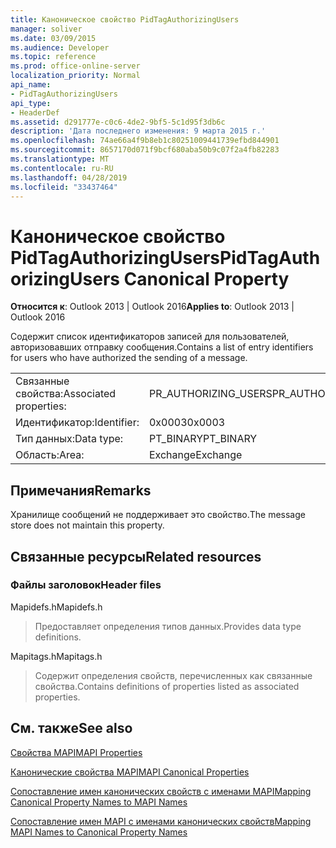 ```yaml
---
title: Каноническое свойство PidTagAuthorizingUsers
manager: soliver
ms.date: 03/09/2015
ms.audience: Developer
ms.topic: reference
ms.prod: office-online-server
localization_priority: Normal
api_name:
- PidTagAuthorizingUsers
api_type:
- HeaderDef
ms.assetid: d291777e-c0c6-4de2-9bf5-5c1d95f3db6c
description: 'Дата последнего изменения: 9 марта 2015 г.'
ms.openlocfilehash: 74ae66a4f9b8eb1c80251009441739efbd844901
ms.sourcegitcommit: 8657170d071f9bcf680aba50b9c07f2a4fb82283
ms.translationtype: MT
ms.contentlocale: ru-RU
ms.lasthandoff: 04/28/2019
ms.locfileid: "33437464"
---
```

# <a name="pidtagauthorizingusers-canonical-property"></a><span data-ttu-id="280d8-103">Каноническое свойство PidTagAuthorizingUsers</span><span class="sxs-lookup"><span data-stu-id="280d8-103">PidTagAuthorizingUsers Canonical Property</span></span>

  
  
<span data-ttu-id="280d8-104">**Относится к**: Outlook 2013 | Outlook 2016</span><span class="sxs-lookup"><span data-stu-id="280d8-104">**Applies to**: Outlook 2013 | Outlook 2016</span></span> 
  
<span data-ttu-id="280d8-105">Содержит список идентификаторов записей для пользователей, авторизовавших отправку сообщения.</span><span class="sxs-lookup"><span data-stu-id="280d8-105">Contains a list of entry identifiers for users who have authorized the sending of a message.</span></span>
  
|||
|:-----|:-----|
|<span data-ttu-id="280d8-106">Связанные свойства:</span><span class="sxs-lookup"><span data-stu-id="280d8-106">Associated properties:</span></span>  <br/> |<span data-ttu-id="280d8-107">PR_AUTHORIZING_USERS</span><span class="sxs-lookup"><span data-stu-id="280d8-107">PR_AUTHORIZING_USERS</span></span>  <br/> |
|<span data-ttu-id="280d8-108">Идентификатор:</span><span class="sxs-lookup"><span data-stu-id="280d8-108">Identifier:</span></span>  <br/> |<span data-ttu-id="280d8-109">0x0003</span><span class="sxs-lookup"><span data-stu-id="280d8-109">0x0003</span></span>  <br/> |
|<span data-ttu-id="280d8-110">Тип данных:</span><span class="sxs-lookup"><span data-stu-id="280d8-110">Data type:</span></span>  <br/> |<span data-ttu-id="280d8-111">PT_BINARY</span><span class="sxs-lookup"><span data-stu-id="280d8-111">PT_BINARY</span></span>  <br/> |
|<span data-ttu-id="280d8-112">Область:</span><span class="sxs-lookup"><span data-stu-id="280d8-112">Area:</span></span>  <br/> |<span data-ttu-id="280d8-113">Exchange</span><span class="sxs-lookup"><span data-stu-id="280d8-113">Exchange</span></span>  <br/> |
   
## <a name="remarks"></a><span data-ttu-id="280d8-114">Примечания</span><span class="sxs-lookup"><span data-stu-id="280d8-114">Remarks</span></span>

<span data-ttu-id="280d8-115">Хранилище сообщений не поддерживает это свойство.</span><span class="sxs-lookup"><span data-stu-id="280d8-115">The message store does not maintain this property.</span></span>
  
## <a name="related-resources"></a><span data-ttu-id="280d8-116">Связанные ресурсы</span><span class="sxs-lookup"><span data-stu-id="280d8-116">Related resources</span></span>

### <a name="header-files"></a><span data-ttu-id="280d8-117">Файлы заголовок</span><span class="sxs-lookup"><span data-stu-id="280d8-117">Header files</span></span>

<span data-ttu-id="280d8-118">Mapidefs.h</span><span class="sxs-lookup"><span data-stu-id="280d8-118">Mapidefs.h</span></span>
  
> <span data-ttu-id="280d8-119">Предоставляет определения типов данных.</span><span class="sxs-lookup"><span data-stu-id="280d8-119">Provides data type definitions.</span></span>
    
<span data-ttu-id="280d8-120">Mapitags.h</span><span class="sxs-lookup"><span data-stu-id="280d8-120">Mapitags.h</span></span>
  
> <span data-ttu-id="280d8-121">Содержит определения свойств, перечисленных как связанные свойства.</span><span class="sxs-lookup"><span data-stu-id="280d8-121">Contains definitions of properties listed as associated properties.</span></span>
    
## <a name="see-also"></a><span data-ttu-id="280d8-122">См. также</span><span class="sxs-lookup"><span data-stu-id="280d8-122">See also</span></span>



[<span data-ttu-id="280d8-123">Свойства MAPI</span><span class="sxs-lookup"><span data-stu-id="280d8-123">MAPI Properties</span></span>](mapi-properties.md)
  
[<span data-ttu-id="280d8-124">Канонические свойства MAPI</span><span class="sxs-lookup"><span data-stu-id="280d8-124">MAPI Canonical Properties</span></span>](mapi-canonical-properties.md)
  
[<span data-ttu-id="280d8-125">Сопоставление имен канонических свойств с именами MAPI</span><span class="sxs-lookup"><span data-stu-id="280d8-125">Mapping Canonical Property Names to MAPI Names</span></span>](mapping-canonical-property-names-to-mapi-names.md)
  
[<span data-ttu-id="280d8-126">Сопоставление имен MAPI с именами канонических свойств</span><span class="sxs-lookup"><span data-stu-id="280d8-126">Mapping MAPI Names to Canonical Property Names</span></span>](mapping-mapi-names-to-canonical-property-names.md)

